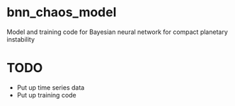 # bnn_chaos_model
Model and training code for Bayesian neural network for compact planetary instability


# TODO

- Put up time series data
- Put up training code
